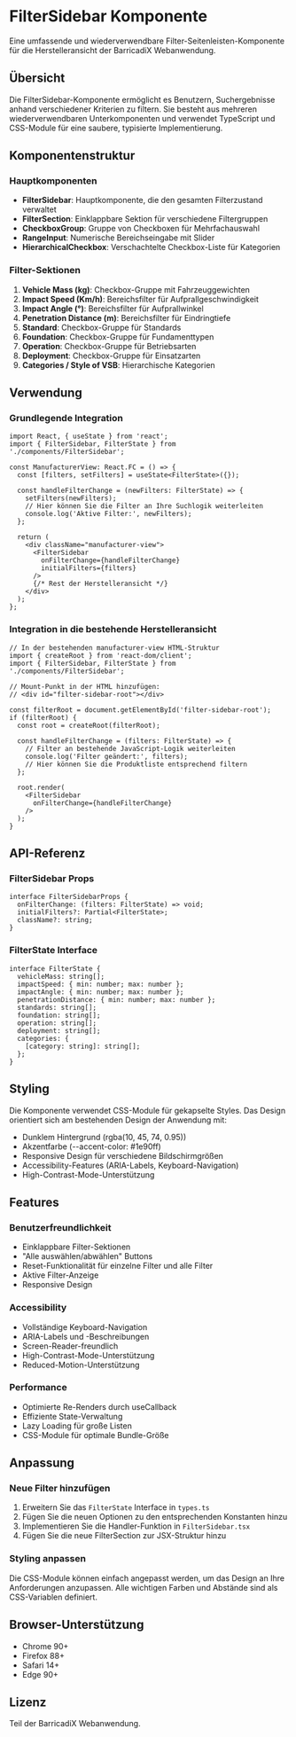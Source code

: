 # FilterSidebar Komponente

Eine umfassende und wiederverwendbare Filter-Seitenleisten-Komponente für die Herstelleransicht der BarricadiX Webanwendung.

## Übersicht

Die FilterSidebar-Komponente ermöglicht es Benutzern, Suchergebnisse anhand verschiedener Kriterien zu filtern. Sie besteht aus mehreren wiederverwendbaren Unterkomponenten und verwendet TypeScript und CSS-Module für eine saubere, typisierte Implementierung.

## Komponentenstruktur

### Hauptkomponenten

- **FilterSidebar**: Hauptkomponente, die den gesamten Filterzustand verwaltet
- **FilterSection**: Einklappbare Sektion für verschiedene Filtergruppen
- **CheckboxGroup**: Gruppe von Checkboxen für Mehrfachauswahl
- **RangeInput**: Numerische Bereichseingabe mit Slider
- **HierarchicalCheckbox**: Verschachtelte Checkbox-Liste für Kategorien

### Filter-Sektionen

1. **Vehicle Mass (kg)**: Checkbox-Gruppe mit Fahrzeuggewichten
2. **Impact Speed (Km/h)**: Bereichsfilter für Aufprallgeschwindigkeit
3. **Impact Angle (°)**: Bereichsfilter für Aufprallwinkel
4. **Penetration Distance (m)**: Bereichsfilter für Eindringtiefe
5. **Standard**: Checkbox-Gruppe für Standards
6. **Foundation**: Checkbox-Gruppe für Fundamenttypen
7. **Operation**: Checkbox-Gruppe für Betriebsarten
8. **Deployment**: Checkbox-Gruppe für Einsatzarten
9. **Categories / Style of VSB**: Hierarchische Kategorien

## Verwendung

### Grundlegende Integration

```tsx
import React, { useState } from 'react';
import { FilterSidebar, FilterState } from './components/FilterSidebar';

const ManufacturerView: React.FC = () => {
  const [filters, setFilters] = useState<FilterState>({});

  const handleFilterChange = (newFilters: FilterState) => {
    setFilters(newFilters);
    // Hier können Sie die Filter an Ihre Suchlogik weiterleiten
    console.log('Aktive Filter:', newFilters);
  };

  return (
    <div className="manufacturer-view">
      <FilterSidebar 
        onFilterChange={handleFilterChange}
        initialFilters={filters}
      />
      {/* Rest der Herstelleransicht */}
    </div>
  );
};
```

### Integration in die bestehende Herstelleransicht

```tsx
// In der bestehenden manufacturer-view HTML-Struktur
import { createRoot } from 'react-dom/client';
import { FilterSidebar, FilterState } from './components/FilterSidebar';

// Mount-Punkt in der HTML hinzufügen:
// <div id="filter-sidebar-root"></div>

const filterRoot = document.getElementById('filter-sidebar-root');
if (filterRoot) {
  const root = createRoot(filterRoot);
  
  const handleFilterChange = (filters: FilterState) => {
    // Filter an bestehende JavaScript-Logik weiterleiten
    console.log('Filter geändert:', filters);
    // Hier können Sie die Produktliste entsprechend filtern
  };

  root.render(
    <FilterSidebar 
      onFilterChange={handleFilterChange}
    />
  );
}
```

## API-Referenz

### FilterSidebar Props

```tsx
interface FilterSidebarProps {
  onFilterChange: (filters: FilterState) => void;
  initialFilters?: Partial<FilterState>;
  className?: string;
}
```

### FilterState Interface

```tsx
interface FilterState {
  vehicleMass: string[];
  impactSpeed: { min: number; max: number };
  impactAngle: { min: number; max: number };
  penetrationDistance: { min: number; max: number };
  standards: string[];
  foundation: string[];
  operation: string[];
  deployment: string[];
  categories: {
    [category: string]: string[];
  };
}
```

## Styling

Die Komponente verwendet CSS-Module für gekapselte Styles. Das Design orientiert sich am bestehenden Design der Anwendung mit:

- Dunklem Hintergrund (rgba(10, 45, 74, 0.95))
- Akzentfarbe (--accent-color: #1e90ff)
- Responsive Design für verschiedene Bildschirmgrößen
- Accessibility-Features (ARIA-Labels, Keyboard-Navigation)
- High-Contrast-Mode-Unterstützung

## Features

### Benutzerfreundlichkeit
- Einklappbare Filter-Sektionen
- "Alle auswählen/abwählen" Buttons
- Reset-Funktionalität für einzelne Filter und alle Filter
- Aktive Filter-Anzeige
- Responsive Design

### Accessibility
- Vollständige Keyboard-Navigation
- ARIA-Labels und -Beschreibungen
- Screen-Reader-freundlich
- High-Contrast-Mode-Unterstützung
- Reduced-Motion-Unterstützung

### Performance
- Optimierte Re-Renders durch useCallback
- Effiziente State-Verwaltung
- Lazy Loading für große Listen
- CSS-Module für optimale Bundle-Größe

## Anpassung

### Neue Filter hinzufügen

1. Erweitern Sie das `FilterState` Interface in `types.ts`
2. Fügen Sie die neuen Optionen zu den entsprechenden Konstanten hinzu
3. Implementieren Sie die Handler-Funktion in `FilterSidebar.tsx`
4. Fügen Sie die neue FilterSection zur JSX-Struktur hinzu

### Styling anpassen

Die CSS-Module können einfach angepasst werden, um das Design an Ihre Anforderungen anzupassen. Alle wichtigen Farben und Abstände sind als CSS-Variablen definiert.

## Browser-Unterstützung

- Chrome 90+
- Firefox 88+
- Safari 14+
- Edge 90+

## Lizenz

Teil der BarricadiX Webanwendung.
